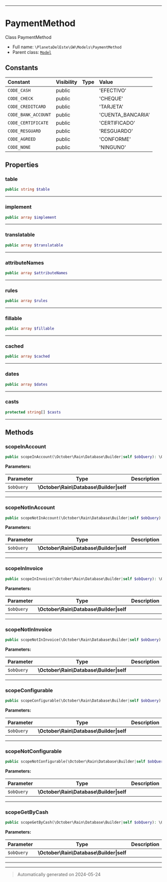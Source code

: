 ***

# PaymentMethod

Class PaymentMethod



* Full name: `\PlanetaDelEste\GW\Models\PaymentMethod`
* Parent class: [`Model`](../../../Model.md)


## Constants

| Constant | Visibility | Type | Value |
|:---------|:-----------|:-----|:------|
|`CODE_CASH`|public| |&#039;EFECTIVO&#039;|
|`CODE_CHECK`|public| |&#039;CHEQUE&#039;|
|`CODE_CREDITCARD`|public| |&#039;TARJETA&#039;|
|`CODE_BANK_ACCOUNT`|public| |&#039;CUENTA_BANCARIA&#039;|
|`CODE_CERTIFICATE`|public| |&#039;CERTIFICADO&#039;|
|`CODE_RESGUARD`|public| |&#039;RESGUARDO&#039;|
|`CODE_AGREED`|public| |&#039;CONFORME&#039;|
|`CODE_NONE`|public| |&#039;NINGUNO&#039;|

## Properties


### table



```php
public string $table
```






***

### implement



```php
public array $implement
```






***

### translatable



```php
public array $translatable
```






***

### attributeNames



```php
public array $attributeNames
```






***

### rules



```php
public array $rules
```






***

### fillable



```php
public array $fillable
```






***

### cached



```php
public array $cached
```






***

### dates



```php
public array $dates
```






***

### casts



```php
protected string[] $casts
```






***

## Methods


### scopeInAccount



```php
public scopeInAccount(\October\Rain\Database\Builder|self $obQuery): \October\Rain\Database\Builder|self
```








**Parameters:**

| Parameter | Type | Description |
|-----------|------|-------------|
| `$obQuery` | **\October\Rain\Database\Builder&#124;self** |  |





***

### scopeNotInAccount



```php
public scopeNotInAccount(\October\Rain\Database\Builder|self $obQuery): \October\Rain\Database\Builder|self
```








**Parameters:**

| Parameter | Type | Description |
|-----------|------|-------------|
| `$obQuery` | **\October\Rain\Database\Builder&#124;self** |  |





***

### scopeInInvoice



```php
public scopeInInvoice(\October\Rain\Database\Builder|self $obQuery): \October\Rain\Database\Builder|self
```








**Parameters:**

| Parameter | Type | Description |
|-----------|------|-------------|
| `$obQuery` | **\October\Rain\Database\Builder&#124;self** |  |





***

### scopeNotInInvoice



```php
public scopeNotInInvoice(\October\Rain\Database\Builder|self $obQuery): \October\Rain\Database\Builder|self
```








**Parameters:**

| Parameter | Type | Description |
|-----------|------|-------------|
| `$obQuery` | **\October\Rain\Database\Builder&#124;self** |  |





***

### scopeConfigurable



```php
public scopeConfigurable(\October\Rain\Database\Builder|self $obQuery): \October\Rain\Database\Builder|self
```








**Parameters:**

| Parameter | Type | Description |
|-----------|------|-------------|
| `$obQuery` | **\October\Rain\Database\Builder&#124;self** |  |





***

### scopeNotConfigurable



```php
public scopeNotConfigurable(\October\Rain\Database\Builder|self $obQuery): \October\Rain\Database\Builder|self
```








**Parameters:**

| Parameter | Type | Description |
|-----------|------|-------------|
| `$obQuery` | **\October\Rain\Database\Builder&#124;self** |  |





***

### scopeGetByCash



```php
public scopeGetByCash(\October\Rain\Database\Builder|self $obQuery): \October\Rain\Database\Builder|self
```








**Parameters:**

| Parameter | Type | Description |
|-----------|------|-------------|
| `$obQuery` | **\October\Rain\Database\Builder&#124;self** |  |





***


***
> Automatically generated on 2024-05-24

